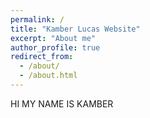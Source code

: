 ```yaml
---
permalink: /
title: "Kamber Lucas Website"
excerpt: "About me"
author_profile: true
redirect_from: 
  - /about/
  - /about.html
---
```



HI MY NAME IS KAMBER